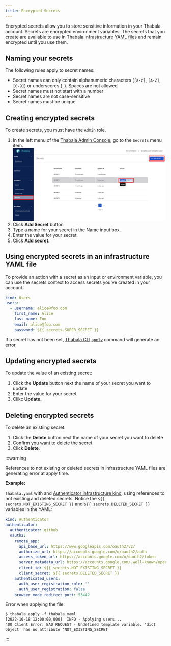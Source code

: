 ```yaml
---
title: Encrypted Secrets
---
```


Encrypted secrets allow you to store sensitive information in your Thabala account.
Secrets are encrypted environment variables. The secrets that you create are available to use in
Thabala [infrastructure YAML files](/admin-console/iac) and remain encrypted until you use them.

## Naming your secrets

The following rules apply to secret names:

* Secret names can only contain alphanumeric characters (`[a-z]`, `[A-Z]`, `[0-9]`) or underscores (`_`). Spaces are not allowed
* Secret names must not start with a number
* Secret names are not case-sensitive
* Secret names must be unique

## Creating encrypted secrets

To create secrets, you must have the `Admin` role.

1. In the left menu of the [Thabala Admin Console](/admin-console/overview), go to the `Secrets` menu item.
![Secrets](./assets/secrets-menu.png)
2. Click **Add Secret** button
3. Type a name for your secret in the Name input box.
4. Enter the value for your secret.
5. Click **Add secret**.

## Using encrypted secrets in an infrastructure YAML file

To provide an action with a secret as an input or environment variable, you can use the secrets context
to access secrets you've created in your account.

```yaml
kind: Users
users:
  - username: alice@foo.com
    first_name: Alice
    last_name: Foo
    email: alice@foo.com
    password: ${{ secrets.SUPER_SECRET }}
```

If a secret has not been set, [Thabala CLI](/cli) [`apply`](/cli/commands/infra-apply) command will generate an error.

## Updating encrypted secrets

To update the value of an existing secret:

1. Click the **Update** button next the name of your secret you want to update
2. Enter the value for your secret
3. Clikc **Update**.

## Deleting encrypted secrets

To delete an existiing secret:

1. Click the **Delete** button next the name of your secret you want to delete
2. Confirm you want to delete the secret
3. Click **Delete**.

:::warning

References to not existing or deleted secrets in infrastructure YAML files are
generating error at apply time.

**Example:**

`thabala.yaml` with and [Authenticator infrastructure kind](/admin-console/iac#the-authenticator-infrastructure-kind),
using references to not existing and deleted secrets. Notice the `${{ secrets.NOT_EXISTING_SECRET }}` and
`${{ secrets.DELETED_SECRET }}` variables in the YAML:

```yaml
kind: Authenticator
authenticator:
  authenticator: github
  oauth2:
    remote_app:
      api_base_url: https://www.googleapis.com/oauth2/v2/
      authorize_url: https://accounts.google.com/o/oauth2/auth
      access_token_url: https://accounts.google.com/o/oauth2/token
      server_metadata_url: https://accounts.google.com/.well-known/openid-configuration
      client_id: ${{ secrets.NOT_EXISTING_SECRET }}
      client_secret: ${{ secrets.DELETED_SECRET }}
    authenticated_users:
      auth_user_registration_role: ''
      auth_user_registration: false
    browser_mode_redirect_port: 53442
```

Error when applying the file:

```shell
$ thabala apply -f thabala.yaml
[2022-10-18 12:00:00,000]  INFO - Applying users...
400 Client Error: BAD REQUEST - Undefined template variable. 'dict object' has no attribute 'NOT_EXISTING_SECRET
```

:::